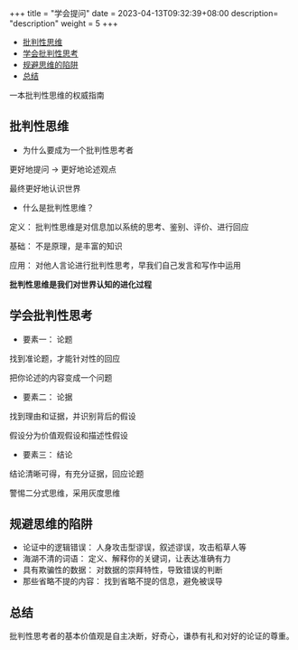 +++
title = "学会提问"
date =  2023-04-13T09:32:39+08:00
description= "description"
weight = 5
+++

- [批判性思维](#批判性思维)
- [学会批判性思考](#学会批判性思考)
- [规避思维的陷阱](#规避思维的陷阱)
- [总结](#总结)


一本批判性思维的权威指南

## 批判性思维

- 为什么要成为一个批判性思考者

更好地提问 -> 更好地论述观点

最终更好地认识世界

- 什么是批判性思维？

定义： 批判性思维是对信息加以系统的思考、鉴别、评价、进行回应

基础： 不是原理，是丰富的知识

应用： 对他人言论进行批判性思考，早我们自己发言和写作中运用


**批判性思维是我们对世界认知的进化过程**

## 学会批判性思考

- 要素一： 论题

找到准论题，才能针对性的回应

把你论述的内容变成一个问题

- 要素二： 论据

找到理由和证据，并识别背后的假设

假设分为价值观假设和描述性假设

- 要素三： 结论

结论清晰可得，有充分证据，回应论题

警惕二分式思维，采用灰度思维

## 规避思维的陷阱

- 论证中的逻辑错误： 人身攻击型谬误，叙述谬误，攻击稻草人等
- 海湖不清的词语： 定义、解释你的关键词，让表达准确有力
- 具有欺骗性的数据： 对数据的崇拜特性，导致错误的判断
- 那些省略不提的内容： 找到省略不提的信息，避免被误导


## 总结

批判性思考者的基本价值观是自主决断，好奇心，谦恭有礼和对好的论证的尊重。